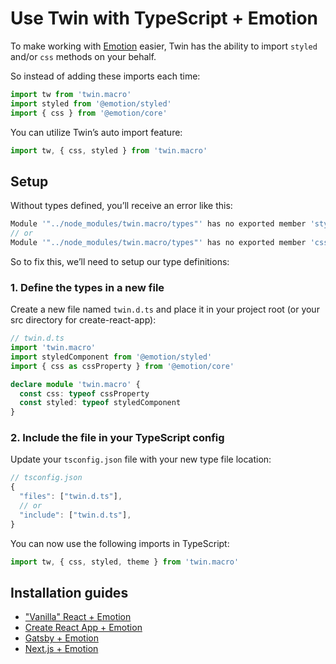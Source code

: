 # Use Twin with TypeScript + Emotion

To make working with [Emotion](https://emotion.sh/docs/introduction) easier, Twin has the ability to import `styled` and/or `css` methods on your behalf.

So instead of adding these imports each time:

```typescript
import tw from 'twin.macro'
import styled from '@emotion/styled'
import { css } from '@emotion/core'
```

You can utilize Twin’s auto import feature:

```typescript
import tw, { css, styled } from 'twin.macro'
```

## Setup

Without types defined, you’ll receive an error like this:

```js
Module '"../node_modules/twin.macro/types"' has no exported member 'styled'.
// or
Module '"../node_modules/twin.macro/types"' has no exported member 'css'.
```

So to fix this, we’ll need to setup our type definitions:

### 1. Define the types in a new file

Create a new file named `twin.d.ts` and place it in your project root (or your src directory for create-react-app):

```typescript
// twin.d.ts
import 'twin.macro'
import styledComponent from '@emotion/styled'
import { css as cssProperty } from '@emotion/core'

declare module 'twin.macro' {
  const css: typeof cssProperty
  const styled: typeof styledComponent
}
```

### 2. Include the file in your TypeScript config

Update your `tsconfig.json` file with your new type file location:

```typescript
// tsconfig.json
{
  "files": ["twin.d.ts"],
  // or
  "include": ["twin.d.ts"],
}
```

You can now use the following imports in TypeScript:

```typescript
import tw, { css, styled, theme } from 'twin.macro'
```

## Installation guides

- ["Vanilla" React + Emotion](react.md)
- [Create React App + Emotion](create-react-app.md)
- [Gatsby + Emotion](gatsby.md)
- [Next.js + Emotion](next.md)
